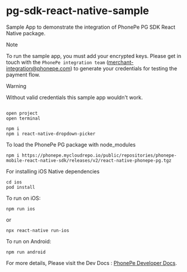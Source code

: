 # pg-sdk-react-native-sample
Sample App to demonstrate the integration of PhonePe PG SDK React Native package.

> [!NOTE]
> To run the sample app, you must add your encrypted keys. Please get in touch with the ```PhonePe integration team``` (merchant-integration@phonepe.com) to generate your credentials for testing the payment flow.

> [!WARNING]  
> Without valid credentials this sample app wouldn't work.

```

open project
open terminal
```
```
npm i
npm i react-native-dropdown-picker
```

To load the PhonePe PG package with node_modules
```
npm i https://phonepe.mycloudrepo.io/public/repositories/phonepe-mobile-react-native-sdk/releases/v2/react-native-phonepe-pg.tgz
```

For installing iOS Native dependencies
```
cd ios
pod install
```


To run on iOS:
```
npm run ios
```
or
```
npx react-native run-ios
```

To run on Android:
```
npm run android
```

For more details, Please visit the Dev Docs : [PhonePe Developer Docs](https://developer.phonepe.com/v1/docs/react-native-sdk-integration-standard).

